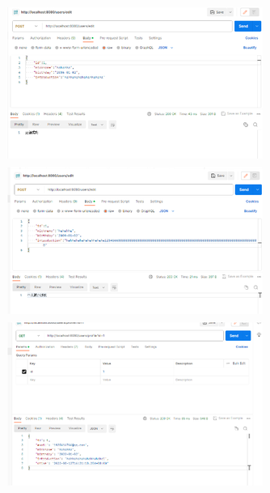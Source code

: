 ![img.png](img.png)

![image-20230813170553281](image-20230813170553281.png)

![img_1.png](img_1.png)